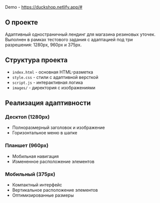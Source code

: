 Demo - https://duckshop.netlify.app/# 


## О проекте
Адаптивный одностраничный лендинг для магазина резиновых уточек. Выполнен в рамках тестового задания с адаптацией под три разрешения: 1280px, 960px и 375px.

## Структура проекта
- `index.html` - основная HTML-разметка
- `style.css` - стили с адаптивной версткой
- `script.js` - интерактивная логика
- `images/` - директория с изображениями

## Реализация адаптивности

### Десктоп (1280px)
- Полноразмерный заголовок и изображение
- Горизонтальное меню в шапке

### Планшет (960px)
- Мобильная навигация
- Измененное расположение элементов

### Мобильный (375px)
- Компактный интерфейс
- Вертикальное расположение элементов
- Оптимизированные размеры

